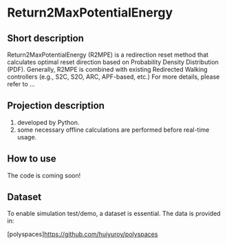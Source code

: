 # Return2MaxPotentialEnergy

## Short description
Return2MaxPotentialEnergy (R2MPE) is a redirection reset method that calculates optimal reset direction based on 
Probability Density Distribution (PDF). Generally, R2MPE is combined with existing Redirected Walking controllers (e.g., 
S2C, S2O, ARC, APF-based, etc.) For more details, please refer to ...

## Projection description
1. developed by Python.
2. some necessary offline calculations are performed before real-time usage.

## How to use
The code is coming soon!

## Dataset
To enable simulation test/demo, a dataset is essential. The data is provided in:

[polyspaces]https://github.com/huiyuroy/polyspaces
